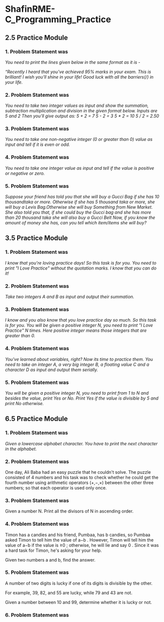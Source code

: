 # ShafinRME-C_Programming_Practice
## 2.5 Practice Module
### 1. Problem Statement was 
*You need to print the lines given below in the same format as it is -*

*“Recently I heard that you’ve achieved 95% marks in your exam.*
*This is brilliant!*
*I wish you’ll shine in your life!	Good luck with all the barriers(/\) in your life.* 

### 2. Problem Statement was
*You need to take two integer values as input and show the summation, subtraction multiplication and division in the given format below.*
*Inputs are 5 and 2*
*Then you’ll give output as:*
*5 + 2 = 7*
*5 - 2 = 3*
*5 * 2 = 10*
*5 / 2 = 2.50*

### 3. Problem Statement was
*You need to take one non-negative integer (0 or greater than 0) value as input and tell if it is even or odd.*

### 4. Problem Statement was
*You need to take one integer value as input and tell if the value is positive or negative or zero.*

### 5. Problem Statement was
*Suppose your friend has told you that she will buy a Gucci Bag if she has 10 thousandtaka or more. Otherwise if she has 5 thousand taka or more, she will buy a Levis Bag.Otherwise she will buy Something from New Market. She also told you that, if she could buy the Gucci bag and she has more than 20 thousand taka she will also buy a Gucci Belt*
*Now, if you know the amount of money she has, can you tell which item/items she will buy?*

## 3.5 Practice Module
### 1. Problem Statement was
*I know that you're loving practice days! So this task is for you. You need to print "I Love Practice" without the quotation marks. I know that you can do it!*

### 2. Problem Statement was
*Take two integers A and B as input and output their summation.*

### 3. Problem Statement was
*I know and you also know that you love practice day so much. So this task is for you. You will be given a positive integer N, you need to print "I Love Practice" N times.*
*Here positive integer means those integers that are greater than 0.*

### 4. Problem Statement was
*You've learned about variables, right? Now its time to practice them. You need to take an integer A, a very big integer B, a floating value C and a character D as input and output them serially.*
### 5. Problem Statement was
*You will be given a positive integer N, you need to print from 1 to N and besides the value, print Yes or No. Print Yes if the value is divisible by 5 and print No otherwise.*

## 6.5 Practice Module
### 1. Problem Statement was
*Given a lowercase alphabet character. You have to print the next character in the alphabet.*

### 2. Problem Statement was
One day, Ali Baba had an easy puzzle that he couldn't solve. The puzzle consisted of 4
 numbers and his task was to check whether he could get the fourth number using arithmetic operators (+,−,×) between the other three numbers; so that each operator is used only once.
### 3. Problem Statement was
Given a number N. Print all the divisors of N in ascending order.
### 4. Problem Statement was
Timon has a
 candies and his friend, Pumbaa, has b
 candies, so Pumbaa asked Timon to tell him the value of a−b
. However, Timon will tell him the value of a−b
 if the value is ≥0
; otherwise, he will lie and say 0
. Since it was a hard task for Timon, he's asking for your help.

Given two numbers a and b, find the answer.
### 5. Problem Statement was
A number of two digits is lucky if one of its digits is divisible by the other.

For example, 39, 82, and 55 are lucky, while 79 and 43 are not.

Given a number between 10 and 99, determine whether it is lucky or not.
### 6. Problem Statement was